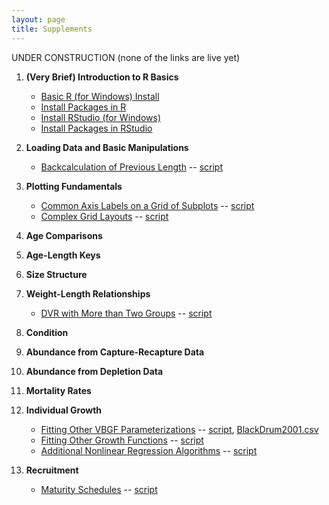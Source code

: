 ```yaml
---
layout: page
title: Supplements
---
```


UNDER CONSTRUCTION (none of the links are live yet)

1. **(Very Brief) Introduction to R Basics**
    * [Basic R (for Windows) Install](installations/InstallR.html)
    * [Install Packages in R](installations/.html)
    * [Install RStudio (for Windows)](installations/InstallRStudio.html)
    * [Install Packages in RStudio](installations/.html)
    
1. **Loading Data and Basic Manipulations**
    * [Backcalculation of Previous Length](backcalculation/) -- [script](.R)
    
1. **Plotting Fundamentals**
    * [Common Axis Labels on a Grid of Subplots](.pdf) -- [script](.R)
    * [Complex Grid Layouts](.pdf) -- [script](.R)
    
1. **Age Comparisons**
1. **Age-Length Keys**
1. **Size Structure**
1. **Weight-Length Relationships**
    * [DVR with More than Two Groups](.pdf) -- [script](.R)
    
1. **Condition**
1. **Abundance from Capture-Recapture Data**
1. **Abundance from Depletion Data**
1. **Mortality Rates**
1. **Individual Growth**
    * [Fitting Other VBGF Parameterizations](.pdf) -- [script](.R), [BlackDrum2001.csv](BlackDrum2001.csv)
    * [Fitting Other Growth Functions](.pdf) -- [script](.R)
    * [Additional Nonlinear Regression Algorithms](.pdf) -- [script](.R)
    
1. **Recruitment**
    * [Maturity Schedules](.pdf) -- [script](.R)
